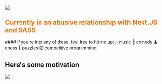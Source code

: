 <img src='https://cdn.discordapp.com/attachments/773667887251849256/866410291746570250/gh-bannner-light.png'>

<h2 style='color: #fc7208'; text-align='right'> Currently in an abusive relationship with Next.JS and SASS </h2>
#### if you're into any of these, feel free to hit me up: 
🎶  music  
🎤  comedy  
♟   chess  
🧩  puzzles  
⌨️ competitive programming  

## Here's some motivation  

<img src='https://pbs.twimg.com/media/DCIbETjXgAAu8VS?format=jpg&name=small'>
